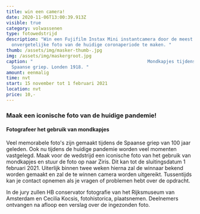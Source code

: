 ```yaml
---
title: win een camera!
date: 2020-11-06T13:00:39.913Z
visible: true
category: volwassenen
type: fotowedstrijd
description: "Win een Fujifilm Instax Mini instantcamera door de meest
  onvergetelijke foto van de huidige coronaperiode te maken. "
thumb: /assets/img/masker-thumb-.jpg
img: /assets/img/maskergroot.jpg
caption: "                                           Mondkapjes tijdens de
  Spaanse griep. Londen 1918. "
amount: eenmalig
time: nvt
start: 15 november tot 1 februari 2021
location: nvt
price: 10,-
---
```

### Maak een iconische foto van de huidige pandemie!

#### Fotografeer het gebruik van mondkapjes

Veel memorabele foto's zijn gemaakt tijdens de Spaanse griep van 100 jaar geleden. Ook nu tijdens de huidige pandemie worden veel momenten vastgelegd. Maak voor de wedstrijd een iconische foto van het gebruik van mondkapjes en stuur de foto op naar Ziris. Dit kan tot de sluitingsdatum 1 februari 2021. Uiterlijk binnen twee weken hierna zal de winnaar bekend worden gemaakt en zal de te winnen camera worden uitgereikt. Tussentijds kan je contact opnemen als je vragen of problemen hebt over de opdracht.

In de jury zullen HB conservator fotografie van het Rijksmuseum van Amsterdam en Cecilia Kocsis, fotohistorica, plaatsnemen.  Deelnemers ontvangen na afloop een verslag over de ingezonden foto.